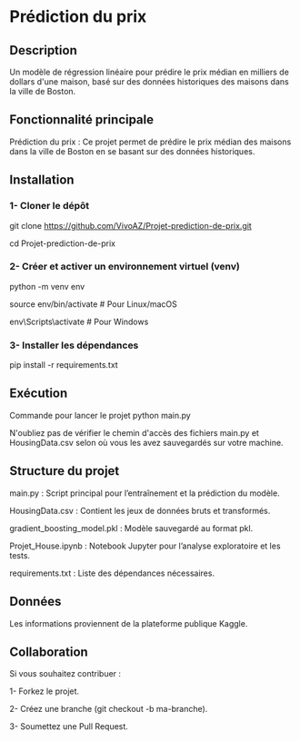 # Prédiction du prix 

## Description 
Un modèle de régression linéaire pour prédire le prix médian en milliers de dollars d'une maison, basé sur des données historiques des maisons dans la ville de Boston. 

## Fonctionnalité principale 
Prédiction du prix : Ce projet permet de prédire le prix médian des maisons dans la ville de Boston en se basant sur des données historiques. 

## Installation 

### 1- Cloner le dépôt 

git clone https://github.com/VivoAZ/Projet-prediction-de-prix.git

cd Projet-prediction-de-prix 

### 2- Créer et activer un environnement virtuel (venv) 

python -m venv env 

source env/bin/activate  # Pour Linux/macOS 

env\Scripts\activate     # Pour Windows 

### 3- Installer les dépendances 

pip install -r requirements.txt

## Exécution 

Commande pour lancer le projet 
python main.py 

N'oubliez pas de vérifier le chemin d'accès des fichiers main.py et HousingData.csv selon où vous les avez sauvegardés sur votre machine. 

## Structure du projet
main.py : Script principal pour l’entraînement et la prédiction du modèle. 

HousingData.csv : Contient les jeux de données bruts et transformés. 

gradient_boosting_model.pkl : Modèle sauvegardé au format pkl.

Projet_House.ipynb : Notebook Jupyter pour l’analyse exploratoire et les tests. 

requirements.txt : Liste des dépendances nécessaires. 

## Données
Les informations proviennent de la plateforme publique Kaggle.

## Collaboration
Si vous souhaitez contribuer :

1- Forkez le projet. 

2- Créez une branche (git checkout -b ma-branche).

3- Soumettez une Pull Request. 
























